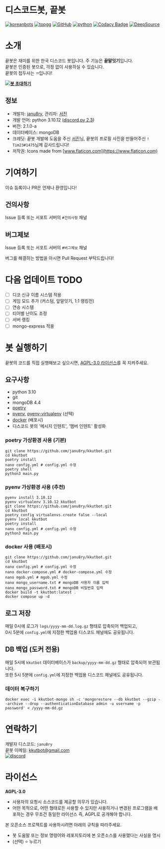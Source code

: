 # 디스코드봇, 끝봇
[![koreanbots](https://koreanbots.dev/api/widget/bots/votes/703956235900420226.svg?style=classic)](https://koreanbots.dev/bots/703956235900420226)
[![topgg](https://top.gg/api/widget/servers/703956235900420226.svg)](https://top.gg/bot/703956235900420226)
[![GitHub](https://img.shields.io/badge/license-AGPL--3.0-brightgreen)](LICENSE)
[![python](https://img.shields.io/badge/python-3.10-blue)](https://www.python.org/)
[![Codacy Badge](https://app.codacy.com/project/badge/Grade/6716eb15f92f4bb29c3da2f09d8e2483)](https://www.codacy.com/gh/janu8ry/kkutbot/dashboard?utm_source=github.com&amp;utm_medium=referral&amp;utm_content=janu8ry/kkutbot&amp;utm_campaign=Badge_Grade)
[![DeepSource](https://deepsource.io/gh/janu8ry/kkutbot.svg/?label=active+issues&show_trend=true)](https://deepsource.io/gh/janu8ry/kkutbot/?ref=repository-badge)

# 소개
끝봇은 재미를 위한 한국 디스코드 봇입니다.
주 기능은 **끝말잇기**입니다.   
끝봇은 인증된 봇으로, 걱정 없이 사용하실 수 있습니다.    
끝봇의 접두사는 ``ㄲ``입니다!

**[![봇 초대하기](https://img.shields.io/badge/%EB%B4%87%20%EC%B4%88%EB%8C%80%ED%95%98%EA%B8%B0-7289DA?style=for-the-badge&logo=discord&logoColor=white)](https://discord.com/api/oauth2/authorize?client_id=703956235900420226&permissions=126016&scope=bot)**


## 정보
- 개발자: [janu8ry](https://github.com/janu8ry), 관리자: [서진](https://github.com/seojin200403)
- 개발 언어: python 3.10.12 ([discord.py 2.3](https://discordpy.readthedocs.io/en/latest/index.html))
- 버전: 2.1.0-a
- 데이터베이스: mongoDB  
- 크레딧: 끝봇 개발에 도움을 주신 [서진](https://github.com/seojin200403)님, 끝봇의 프로필 사진을 만들어주신 ``! Tim23#1475``님께 감사드립니다!
- 저작권: Icons made from [www.flaticon.com](https://www.flaticon.com)


# 기여하기
이슈 등록이나 PR은 언제나 환영입니다!

## 건의사항
Issue 등록 또는 서포트 서버의 `#건의사항` 채널
## 버그제보
Issue 등록 또는 서포트 서버의 `#버그제보` 채널

버그를 해결하는 방법을 아시면 Pull Request 부탁드립니다!

# 다음 업데이트 TODO
- [ ] 디코 신규 이름 시스템 적용
- [ ] 게임 모드 추가 (커스텀, 앞말잇기, 1:1 랭킹전)
- [ ] 연승 시스템
- [ ] 티어별 난이도 조정
- [ ] 서버 랭킹
- [ ] mongo-express 적용

# 봇 실행하기
끝봇의 코드를 직접 실행해보고 싶으시면, [AGPL-3.0 라이선스](LICENSE)를 꼭 지켜주세요.

## 요구사항
- python 3.10
- git
- mongoDB 4.4
- [poetry](https://python-poetry.org)
- [pyenv](https://github.com/pyenv/pyenv), [pyenv-virtualenv](https://github.com/pyenv/pyenv-virtualenv) (선택)
- [docker](https://www.docker.com/) (배포시)
- 디스코드 봇의 '메시지 인텐트', '멤버 인텐트' 활성화

### poetry 가상환경 사용 (기본)
```shell
git clone https://github.com/janu8ry/kkutbot.git
cd kkutbot
poetry install
nano config.yml # config.yml 수정
poetry shell
python3 main.py
```

### pyenv 가상환경 사용 (추천)
```shell
pyenv install 3.10.12
pyenv virtualenv 3.10.12 kkutbot
git clone https://github.com/janu8ry/kkutbot.git
cd kkutbot
poetry config virtualenvs.create false --local
pyenv local kkutbot
poetry install
nano config.yml # config.yml 수정
python3 main.py
```

### docker 사용 (배포시)
```shell
git clone https://github.com/janu8ry/kkutbot.git
cd kkutbot
nano config.yml # config.yml 수정
nano docker-compose.yml # docker-compose.yml 수정
nano mgob.yml # mgob.yml 수정
nano mongo_username.txt # mongoDB 사용자 이름 입력
nano mongo_password.txt # mongoDB 비밀번호 입력
docker build -t kkutbot:latest .
docker compose up -d
```

## 로그 저장
매일 0시에 로그가 `logs/yyyy-mm-dd.log.gz` 형태로 압축되어 백업되고,   
0시 5분에 `config.yml`에 지정한 백업용 디스코드 채널에도 공유됩니다.

## DB 백업 (도커 전용)
매일 5시에 `kkutbot` 데이터베이스가 `backup/yyyy-mm-dd.gz` 형태로 압축되어 보관됩니다.   
또한 5시 5분에 `config.yml`에 지정한 백업용 디스코드 채널에도 공유됩니다.   

### 데이터 복구하기
```shell
docker exec -i kkutbot-mongo sh -c 'mongorestore --db kkutbot --gzip --archive --drop --authenticationDatabase admin -u username -p password' < /yyyy-mm-dd.gz
```

# 연락하기

개발자 디스코드: ``janu8ry``    
끝봇 이메일: [kkutbot@gmail.com](mailto:kkutbot@gmail.com)    
[![discord](https://discordapp.com/api/guilds/702761942217130005/embed.png?style=banner2)](https://discord.gg/z8tRzwf)

# 라이선스

**AGPL-3.0**
- 사용자의 요청시 소스코드를 제공할 의무가 있습니다.
- 어떤 목적으로, 어떤 형태로든 사용할 수 있지만 사용하거나 변경된 프로그램을 배포하는 경우 무조건 동일한 라이선스 즉, AGPL로 공개해야 합니다.

본 오픈소스 프로젝트를 사용하시려면 아래의 규칙을 따라주세요.
- 봇 도움말 또는 정보 명령어와 레포지토리에 본 오픈소스를 사용했다는 사실을 명시
- (선택) ⭐ 누르기
